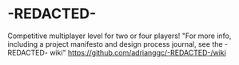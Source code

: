 # -REDACTED-
Competitive multiplayer level for two or four players!
"For more info, including a project manifesto and design process journal, see the -REDACTED- wiki"
https://github.com/adrianggc/-REDACTED-/wiki
